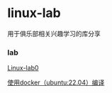 # linux-lab
用于俱乐部相关兴趣学习的库分享
### lab
[Linux-lab0](./doc/lab-0-zzm.md)

[使用docker（ubuntu:22.04）编译](./doc/docker(ubuntu%3A22.04).md)
